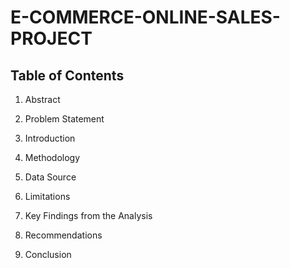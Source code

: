 # E-COMMERCE-ONLINE-SALES-PROJECT

## Table of Contents
1. Abstract<br/>

2. Problem Statement

3. Introduction

4. Methodology

5. Data Source

6. Limitations

7. Key Findings from the Analysis

8. Recommendations

9. Conclusion

